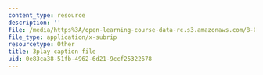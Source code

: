 ```yaml
---
content_type: resource
description: ''
file: /media/https%3A/open-learning-course-data-rc.s3.amazonaws.com/8-01sc-classical-mechanics-fall-2016/0e83ca3851fb49626d219ccf25322678_9VJetX_EQqs.srt
file_type: application/x-subrip
resourcetype: Other
title: 3play caption file
uid: 0e83ca38-51fb-4962-6d21-9ccf25322678
---
```

